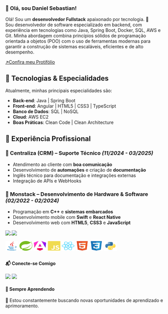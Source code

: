 ### 👋 Olá, sou Daniel Sebastian!

Olá! Sou um **desenvolvedor Fullstack** apaixonado por tecnologia. 🚀  
Sou desenvolvedor de software especializado em backend, com experiência em tecnologias como Java, Spring Boot, Docker, SQL, AWS e Git. Minha abordagem combina princípios sólidos de programação orientada a objetos (POO) com o uso de ferramentas modernas para garantir a construção de sistemas escaláveis, eficientes e de alto desempenho.

<a href="https://portifolio-daniel-sebastian.vercel.app/" target="_blank">
  ↗️Confira meu Protifólio
</a>

## 🔹 Tecnologias & Especialidades  

Atualmente, minhas principais especialidades são:  

- **Back-end**: Java | Spring Boot  
- **Front-end**: Angular | HTML5 | CSS3 | TypeScript  
- **Banco de Dados**: SQL | NoSQL  
- **Cloud**: AWS EC2
- **Boas Práticas**: Clean Code | Clean Architecture 

## 💼 Experiência Profissional  

### 📌 Centraliza (CRM) – Suporte Técnico *(11/2024 - 03/2025)*  
- Atendimento ao cliente com **boa comunicação**  
- Desenvolvimento de **automações** e criação de **documentação**  
- Inglês técnico para documentação e integrações externas  
- Integração de APIs e WebHooks  

### 📌 Monstack – Desenvolvimento de Hardware & Software *(02/2022 - 02/2024)*  
- Programação em **C++** e **sistemas embarcados**  
- Desenvolvimento mobile com **Swift** e **React Native**  
- Desenvolvimento web com **HTML5**, **CSS3** e **JavaScript**  

<a href="[https://github.com/anuraghazra/github-readme-stats](https://github.com/Daniel-SebastiaNC)">
  <img height=200 align="center" src="https://github-readme-stats.vercel.app/api?username=Daniel-SebastiaNC" />
</a>
<a href="[https://github.com/anuraghazra/convoychat](https://github.com/Daniel-SebastiaNC)">
  <img height=200 align="center" src="https://github-readme-stats.vercel.app/api/top-langs?username=Daniel-SebastiaNC&layout=compact&langs_count=8&card_width=300"/>
</a>

<div style="display: inline_block"><br>
  <img align="center" alt="Dandas-java" height="30" width="40" src="https://raw.githubusercontent.com/devicons/devicon/master/icons/java/java-original.svg">
  <img align="center" alt="Dandas-spring" height="30" width="40" src="https://raw.githubusercontent.com/devicons/devicon/master/icons/spring/spring-original.svg">
  <img align="center" alt="Dandas-angular" height="30" width="40" src="https://raw.githubusercontent.com/devicons/devicon/master/icons/angular/angular-original.svg">
  <img align="center" alt="Dandas-Js" height="30" width="40" src="https://raw.githubusercontent.com/devicons/devicon/master/icons/javascript/javascript-plain.svg">
  <img align="center" alt="Dandas-React" height="30" width="40" src="https://raw.githubusercontent.com/devicons/devicon/master/icons/react/react-original.svg">
  <img align="center" alt="Dandas-HTML" height="30" width="40" src="https://raw.githubusercontent.com/devicons/devicon/master/icons/html5/html5-original.svg">
  <img align="center" alt="Dandas-CSS" height="30" width="40" src="https://raw.githubusercontent.com/devicons/devicon/master/icons/css3/css3-original.svg">
  <img align="center" alt="Dandas-Python" height="30" width="40" src="https://raw.githubusercontent.com/devicons/devicon/master/icons/python/python-original.svg">
</div>

##
#### 📬 Conecte-se Comigo

<div> 
<!--  <a href="https://www.youtube.com/channel/UC_-uuuZbY0AAt9CViNzvc-Q" target="_blank"><img src="https://img.shields.io/badge/YouTube-FF0000?style=for-the-badge&logo=youtube&logoColor=white" target="_blank"></a> -->
<!--   <a href="https://www.instagram.com/daniel_sebastianc?igsh=bnBwYm8zZTFidjRr" target="_blank"><img src="https://img.shields.io/badge/-Instagram-%23E4405F?style=for-the-badge&logo=instagram&logoColor=white" target="_blank"></a> -->
<!-- <a href="https://discord.gg/wagxzStdcR" target="_blank"><img src="https://img.shields.io/badge/Discord-7289DA?style=for-the-badge&logo=discord&logoColor=white" target="_blank"></a> -->
  <a href = "mailto:daniel.sebastian.nc@gmail.com"><img src="https://img.shields.io/badge/-Gmail-%23333?style=for-the-badge&logo=gmail&logoColor=white" target="_blank"></a>
  <a href="https://www.linkedin.com/in/daniel-sebastian-nc/" target="_blank"><img src="https://img.shields.io/badge/-LinkedIn-%230077B5?style=for-the-badge&logo=linkedin&logoColor=white" target="_blank"></a> 
  
</div>

#### 🌱 Sempre Aprendendo

🚀 Estou constantemente buscando novas oportunidades de aprendizado e aprimoramento.

